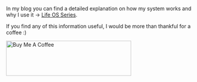 In my blog you can find a detailed explanation on how my system works and why I use it -> [Life OS Series](https://dimitristeiner.com/tag/life-os-series/).

If you find any of this information useful, I would be more than thankful for a coffee :) 

<a href="https://www.buymeacoff.ee/u89Ao5n" target="_blank"><img src="https://cdn.buymeacoffee.com/buttons/default-blue.png" alt="Buy Me A Coffee" style="height: 95px !important;width: 340px !important;" ></a>
